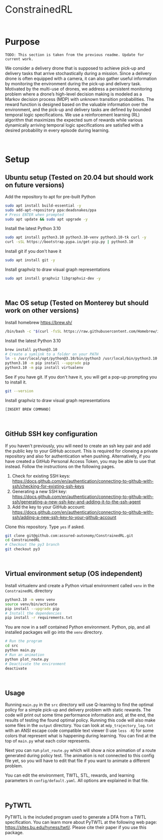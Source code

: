 <font size="6"> ConstrainedRL </font>  

<br />

# Purpose
```
TODO: This section is taken from the previous readme. Update for current work.
```
We consider a delivery drone that is supposed to achieve pick-up and delivery tasks that arrive stochastically during a mission. Since a delivery drone is often equipped with a camera, it can also gather useful information by monitoring the environment during the pick-up and delivery task. Motivated by the multi-use of drones, we address a persistent monitoring problem where a drone’s high-level decision making is modeled as a Markov decision process (MDP) with unknown transition probabilities. The reward function is designed based on the valuable information over the environment, and the pick-up and delivery tasks are defined by bounded temporal logic specifications. We use a reinforcement learning (RL) algorithm that maximizes the expected sum of rewards while various dynamically arriving temporal logic specifications are satisfied with a desired probability in every episode during learning.

<br />

# Setup


## Ubuntu setup (Tested on 20.04 but should work on future versions)

Add the repository to apt for pre-built Python
```bash
sudo apt install build-essential -y
sudo add-apt-repository ppa:deadsnakes/ppa
# Press ENTER when prompted
sudo apt update && sudo apt upgrade -y
```

Install the latest Python 3.10
```bash
sudo apt install python3.10 python3.10-venv python3.10-tk curl -y
curl -sSL https://bootstrap.pypa.io/get-pip.py | python3.10
```

Install git if you don't have it
```bash
sudo apt install git -y
```

Install graphviz to draw visual graph representations
```bash
sudo apt install graphviz libgraphviz-dev -y
```

<br />

## Mac OS setup (Tested on Monterey but should work on other versions)

Install homebrew https://brew.sh/
```zsh
/bin/bash -c "$(curl -fsSL https://raw.githubusercontent.com/Homebrew/install/HEAD/install.sh)"
```

Install the latest Python 3.10
```zsh
brew install python@3.10
# Create a symlink to a folder on your PATH
ln -s /usr/local/opt/python@3.10/bin/python3 /usr/local/bin/python3.10
python3.10 -m pip install --upgrade pip
python3.10 -m pip install virtualenv
```

See if you have git. If you don't have it, you will get a pop-up prompting you to install it.
```zsh
git --version
```

Install graphviz to draw visual graph representations
```zsh
[INSERT BREW COMMAND]
```

<br />

## GitHub SSH key configuration

If you haven't previously, you will need to create an ssh key pair and add the public key to your GitHub account. This is required for cloneing a private repository and also for authentication when pushing. Alternatively, if you have created a GitHub Personal Access Token, you may be able to use that instead. Follow the instructions on the following pages.

1. Check for existing SSH keys: https://docs.github.com/en/authentication/connecting-to-github-with-ssh/checking-for-existing-ssh-keys
2. Generating a new SSH key: https://docs.github.com/en/authentication/connecting-to-github-with-ssh/generating-a-new-ssh-key-and-adding-it-to-the-ssh-agent
3. Add the key to your GitHub account: https://docs.github.com/en/authentication/connecting-to-github-with-ssh/adding-a-new-ssh-key-to-your-github-account

Clone this repository. Type `yes` if asked.
```bash
git clone git@github.com:assured-autonomy/ConstrainedRL.git
cd ConstrainedRL
# Checkout the py3 branch
git checkout py3
```

<br />

## Virtual environment setup (OS independent)

Install virtualenv and create a Python virtual environment called `venv` in the `ConstrainedRL` directory
```bash
python3.10 -m venv venv
source venv/bin/activate
pip install --upgrade pip
# Install the dependencies
pip install -r requirements.txt
```

You are now in a self contained Python environment. Python, pip, and all installed packages will go into the `venv` directory.
```bash
# Run the program
cd src
python main.py
# Run an animation
python plot_route.py
# Deactivate the environment
deactivate
```

<br />

## Usage
Running `main.py` in the `src` directory will use Q-learning to find the optimal policy for a simple pick-up and delivery problem with static rewards. The code will print out some time performance information and, at the end, the results of testing the found optimal policy. Running this code will also make some files in the `output` directory. You can look at `mdp_trajectory_log.txt` with an ANSI escape code compatible text viewer (I use `less -R`) for some colors that represent what is happening during learning. You can find at the top of `main.py` what each color represents. 

Next you can run `plot_route.py` which will show a nice animation of a route generated during policy test. The animation is not connected to this config file yet, so you will have to edit that file if you want to animate a different problem.

You can edit the environment, TWTL, STL, rewards, and learning parameters in `config/default.yaml`. All options are explained in that file.

<br />

## PyTWTL
PyTWTL is the included program used to generate a DFA from a TWTL specification. You can learn more about PyTWTL at the following web page: https://sites.bu.edu/hyness/twtl/. Please cite their paper if you use this package.